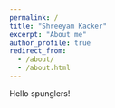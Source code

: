 ```yaml
---
permalink: /
title: "Shreeyam Kacker"
excerpt: "About me"
author_profile: true
redirect_from: 
  - /about/
  - /about.html
---
```


Hello spunglers!
